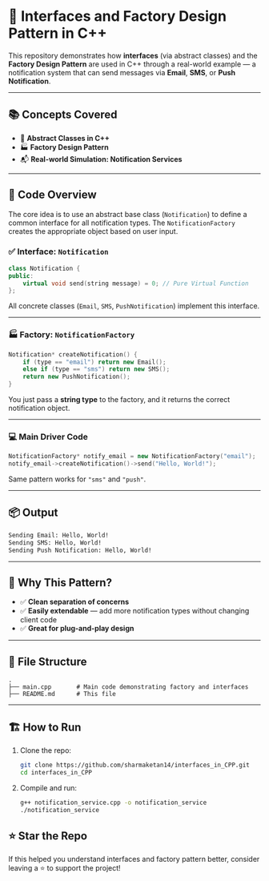 # 🚀 Interfaces and Factory Design Pattern in C++

This repository demonstrates how **interfaces** (via abstract classes) and the **Factory Design Pattern** are used in C++ through a real-world example — a notification system that can send messages via **Email**, **SMS**, or **Push Notification**.

---

## 📚 Concepts Covered

- 🧩 **Abstract Classes in C++**
- 🏭 **Factory Design Pattern**
- 📬 **Real-world Simulation: Notification Services**

---

## 🔧 Code Overview

The core idea is to use an abstract base class (`Notification`) to define a common interface for all notification types. The `NotificationFactory` creates the appropriate object based on user input.

### ✅ Interface: `Notification`

```cpp
class Notification {
public:
    virtual void send(string message) = 0; // Pure Virtual Function
};
```

All concrete classes (`Email`, `SMS`, `PushNotification`) implement this interface.

---

### 🏭 Factory: `NotificationFactory`

```cpp
Notification* createNotification() {
    if (type == "email") return new Email();
    else if (type == "sms") return new SMS();
    return new PushNotification();
}
```

You just pass a **string type** to the factory, and it returns the correct notification object.

---

### 💻 Main Driver Code

```cpp
NotificationFactory* notify_email = new NotificationFactory("email");
notify_email->createNotification()->send("Hello, World!");
```

Same pattern works for `"sms"` and `"push"`.

---

## 📦 Output

```bash
Sending Email: Hello, World!
Sending SMS: Hello, World!
Sending Push Notification: Hello, World!
```

---

## 🧠 Why This Pattern?

- ✅ **Clean separation of concerns**
- ✅ **Easily extendable** — add more notification types without changing client code
- ✅ **Great for plug-and-play design**

---

## 📁 File Structure

```
.
├── main.cpp       # Main code demonstrating factory and interfaces
├── README.md      # This file
```

---

## 🏗️ How to Run

1. Clone the repo:
   ```bash
   git clone https://github.com/sharmaketan14/interfaces_in_CPP.git
   cd interfaces_in_CPP
   ```

2. Compile and run:
   ```bash
   g++ notification_service.cpp -o notification_service
   ./notification_service
   ```

## ⭐ Star the Repo

If this helped you understand interfaces and factory pattern better, consider leaving a ⭐ to support the project!

